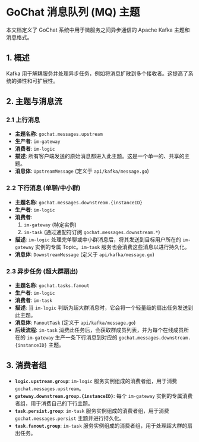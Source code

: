 # GoChat 消息队列 (MQ) 主题

本文档定义了 GoChat 系统中用于微服务之间异步通信的 Apache Kafka 主题和消息格式。

## 1. 概述

Kafka 用于解耦服务并处理异步任务，例如将消息扩散到多个接收者。这提高了系统的弹性和可扩展性。

## 2. 主题与消息流

### 2.1 上行消息

-   **主题名称**: `gochat.messages.upstream`
-   **生产者**: `im-gateway`
-   **消费者**: `im-logic`
-   **描述**: 所有客户端发送的原始消息都进入此主题。这是一个单一的、共享的主题。
-   **消息体**: `UpstreamMessage` (定义于 `api/kafka/message.go`)

### 2.2 下行消息 (单聊/中小群)

-   **主题名称**: `gochat.messages.downstream.{instanceID}`
-   **生产者**: `im-logic`
-   **消费者**:
    1.  `im-gateway` (特定实例)
    2.  `im-task` (通过通配符订阅 `gochat.messages.downstream.*`)
-   **描述**: `im-logic` 处理完单聊或中小群消息后，将其发送到目标用户所在的 `im-gateway` 实例的专属 Topic。`im-task` 服务也会消费这些消息以进行持久化。
-   **消息体**: `DownstreamMessage` (定义于 `api/kafka/message.go`)

### 2.3 异步任务 (超大群扇出)

-   **主题名称**: `gochat.tasks.fanout`
-   **生产者**: `im-logic`
-   **消费者**: `im-task`
-   **描述**: 当 `im-logic` 判断为超大群消息时，它会将一个轻量级的扇出任务发送到此主题。
-   **消息体**: `FanoutTask` (定义于 `api/kafka/message.go`)
-   **后续流程**: `im-task` 消费此任务后，会获取群成员列表，并为每个在线成员所在的 `im-gateway` 生产一条下行消息到对应的 `gochat.messages.downstream.{instanceID}` 主题。

## 3. 消费者组

-   **`logic.upstream.group`**: `im-logic` 服务实例组成的消费者组，用于消费 `gochat.messages.upstream`。
-   **`gateway.downstream.group.{instanceID}`**: 每个 `im-gateway` 实例的专属消费者组，用于消费自己的下行主题。
-   **`task.persist.group`**: `im-task` 服务实例组成的消费者组，用于消费 `gochat.messages.persist` 主题并进行持久化。
-   **`task.fanout.group`**: `im-task` 服务实例组成的消费者组，用于处理超大群的扇出任务。
